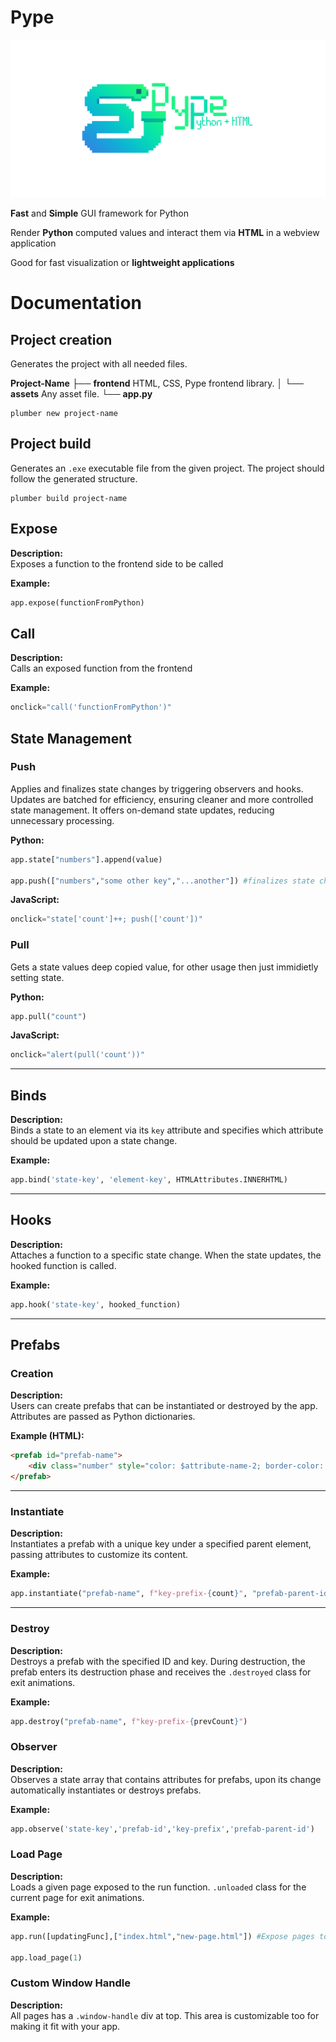 # Pype

![logo](https://github.com/kokasmark/pype/blob/main/banner.png?raw=true)

**Fast** and **Simple** GUI framework for Python

Render **Python** computed values and interact them via **HTML** in a webview application

Good for fast visualization or **lightweight applications**

# Documentation

## Project creation
Generates the project with all needed files.

**Project-Name**
├── **frontend** HTML, CSS, Pype frontend library.
│   └── **assets** Any asset file.
└── **app.py**


```shell
plumber new project-name
```

## Project build
Generates an `.exe` executable file from the given project.
The project should follow the generated structure.

```shell
plumber build project-name
```

## Expose

**Description:**  
Exposes a function to the frontend side to be called

**Example:**  
```python
app.expose(functionFromPython)
```

## Call

**Description:**  
Calls an exposed function from the frontend

**Example:**  
```javascript
onclick="call('functionFromPython')"
```

## State Management

### Push
Applies and finalizes state changes by triggering observers and hooks. Updates are batched for efficiency, ensuring cleaner and more controlled state management. 
It offers on-demand state updates, reducing unnecessary processing.

**Python:**  
```python
app.state["numbers"].append(value)
        
app.push(["numbers","some other key","...another"]) #finalizes state change
```

**JavaScript:**  
```javascript
onclick="state['count']++; push(['count'])"
```

### Pull
Gets a state values deep copied value, for other usage then just immidietly setting state.

**Python:**  
```python
app.pull("count")
```

**JavaScript:**  
```javascript
onclick="alert(pull('count'))"
```
---

## Binds

**Description:**  
Binds a state to an element via its `key` attribute and specifies which attribute should be updated upon a state change.

**Example:**  
```python
app.bind('state-key', 'element-key', HTMLAttributes.INNERHTML)
```

---

## Hooks

**Description:**  
Attaches a function to a specific state change. When the state updates, the hooked function is called.

**Example:**  
```python
app.hook('state-key', hooked_function)
```

---

## Prefabs

### Creation

**Description:**  
Users can create prefabs that can be instantiated or destroyed by the app. Attributes are passed as Python dictionaries.

**Example (HTML):**  
```html
<prefab id="prefab-name">
    <div class="number" style="color: $attribute-name-2; border-color: $attribute-name-2;">$attribute-name</div>
</prefab>
```

---

### Instantiate

**Description:**  
Instantiates a prefab with a unique key under a specified parent element, passing attributes to customize its content.

**Example:**  
```python
app.instantiate("prefab-name", f"key-prefix-{count}", "prefab-parent-id", {"attribute1": 'something', "attribute2": 0})
```

---

### Destroy

**Description:**  
Destroys a prefab with the specified ID and key. During destruction, the prefab enters its destruction phase and receives the `.destroyed` class for exit animations.

**Example:**  
```python
app.destroy("prefab-name", f"key-prefix-{prevCount}")
```

### Observer

**Description:**  
Observes a state array that contains attributes for prefabs, upon its change automatically instantiates or destroys prefabs.

**Example:**  
```python
app.observe('state-key','prefab-id','key-prefix','prefab-parent-id')
```

### Load Page

**Description:**  
Loads a given page exposed to the run function. `.unloaded` class for the current page for exit animations.

**Example:**  
```python
app.run([updatingFunc],["index.html","new-page.html"]) #Expose pages to app

app.load_page(1)
```

### Custom Window Handle

**Description:**  
All pages has a `.window-handle` div at top. This area is customizable too for making it fit with your app.
